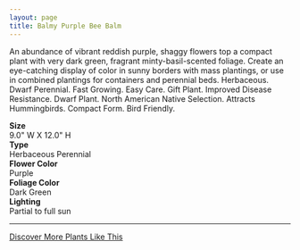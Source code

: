 ```yaml
---
layout: page
title: Balmy Purple Bee Balm
---
```


<div class="row">
  <div class="col-md-4">
    <div class="plant-image plant-image-large" style="background-image: url(&quot;https://s3-us-west-1.amazonaws.com/images.plantwithbloom.com/balmy_purple_bee_balm.jpg&quot;);"></div>
  </div>
  <div class="col-md-8">
    <div>
      <p>An abundance of vibrant reddish purple, shaggy flowers top a compact plant with very dark green, fragrant minty-basil-scented foliage. Create an eye-catching display of color in sunny borders with mass plantings, or use in combined plantings for containers and perennial beds. Herbaceous. Dwarf Perennial. Fast Growing. Easy Care. Gift Plant. Improved Disease Resistance. Dwarf Plant. North American Native Selection. Attracts Hummingbirds. Compact Form. Bird Friendly.</p>
      <div class="row">
        <div class="col-md-3">
          <strong>Size</strong>
        </div>
        <div class="col-md-9">9.0" W X 12.0" H</div>
      </div>
      <div class="row">
        <div class="col-md-3">
          <strong>Type</strong>
        </div>
        <div class="col-md-9">Herbaceous Perennial</div>
      </div>
      <div class="row">
        <div class="col-md-3">
          <strong>Flower Color</strong>
        </div>
        <div class="col-md-9">Purple</div>
      </div>
      <div class="row">
        <div class="col-md-3">
          <strong>Foliage Color</strong>
        </div>
        <div class="col-md-9">Dark Green</div>
      </div>
      <div class="row">
        <div class="col-md-3">
          <strong>Lighting</strong>
        </div>
        <div class="col-md-9">Partial to full sun</div>
      </div>
    </div>
    <hr/>
    <a class="btn btn-default" href="http://app.plantwithbloom.com/search">Discover More Plants Like This</a>
  </div>
</div>
